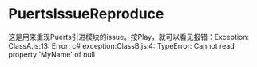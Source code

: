 # PuertsIssueReproduce
这是用来重现Puerts引进模块的issue。按Play，就可以看见报错：Exception: ClassA.js:13: Error: c# exception:ClassB.js:4: TypeError: Cannot read property 'MyName' of null
